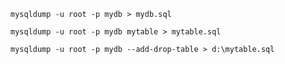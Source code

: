 

`mysqldump -u root -p mydb > mydb.sql`  

`mysqldump -u root -p mydb mytable > mytable.sql`  

`mysqldump -u root -p mydb --add-drop-table > d:\mytable.sql `  



          




